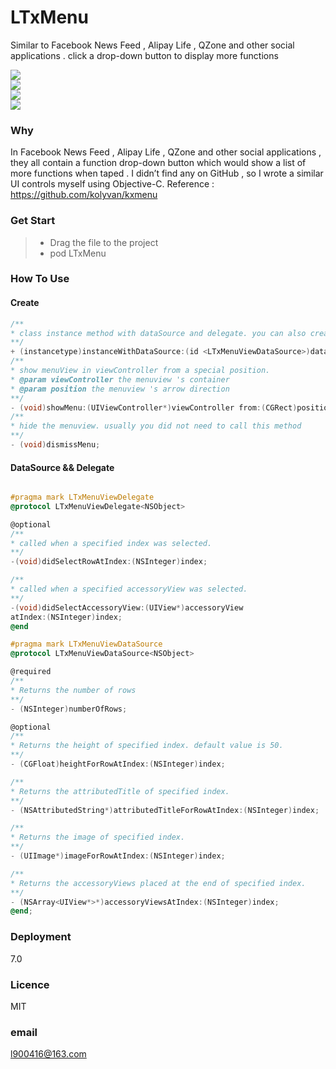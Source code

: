 # LTxMenu

Similar to Facebook News Feed , Alipay Life ,   QZone and other social applications . click a drop-down button  to display more functions

![](https://github.com/l900416/LTxMenu/blob/master/screenshots/1.png)<br>
![](https://github.com/l900416/LTxMenu/blob/master/screenshots/2.png)<br>
![](https://github.com/l900416/LTxMenu/blob/master/screenshots/3.png)<br>
![](https://github.com/l900416/LTxMenu/blob/master/screenshots/4.png)<br>

### Why

In Facebook News Feed , Alipay Life ,   QZone and other social applications , they all contain a function drop-down button which would show a list of more functions when taped . 
I didn’t find any on GitHub , so I wrote  a similar UI controls myself using Objective-C. Reference : https://github.com/kolyvan/kxmenu


### Get Start

> * Drag the file to the project
> * pod LTxMenu


### How To Use

#### Create 

```Objective-C
/**
* class instance method with dataSource and delegate. you can also create with [[LTxMenuView alloc] init] then set the dataSource and the delegate.
**/
+ (instancetype)instanceWithDataSource:(id <LTxMenuViewDataSource>)dataSource delegate:(id <LTxMenuViewDelegate>)delegate;
/**
* show menuView in viewController from a special position.
* @param viewController the menuview 's container
* @param position the menuview 's arrow direction
**/
- (void)showMenu:(UIViewController*)viewController from:(CGRect)position;
/**
* hide the menuview. usually you did not need to call this method
**/
- (void)dismissMenu;

```   

#### DataSource && Delegate 

```Objective-C

#pragma mark LTxMenuViewDelegate
@protocol LTxMenuViewDelegate<NSObject>

@optional
/**
* called when a specified index was selected.
**/
-(void)didSelectRowAtIndex:(NSInteger)index;

/**
* called when a specified accessoryView was selected.
**/
-(void)didSelectAccessoryView:(UIView*)accessoryView
atIndex:(NSInteger)index;
@end

#pragma mark LTxMenuViewDataSource
@protocol LTxMenuViewDataSource<NSObject>

@required
/**
* Returns the number of rows
**/
- (NSInteger)numberOfRows;

@optional
/**
* Returns the height of specified index. default value is 50.
**/
- (CGFloat)heightForRowAtIndex:(NSInteger)index;

/**
* Returns the attributedTitle of specified index.
**/
- (NSAttributedString*)attributedTitleForRowAtIndex:(NSInteger)index;

/**
* Returns the image of specified index.
**/
- (UIImage*)imageForRowAtIndex:(NSInteger)index;

/**
* Returns the accessoryViews placed at the end of specified index.
**/
- (NSArray<UIView*>*)accessoryViewsAtIndex:(NSInteger)index;
@end;
```

### Deployment
7.0

### Licence
MIT

### email
l900416@163.com
